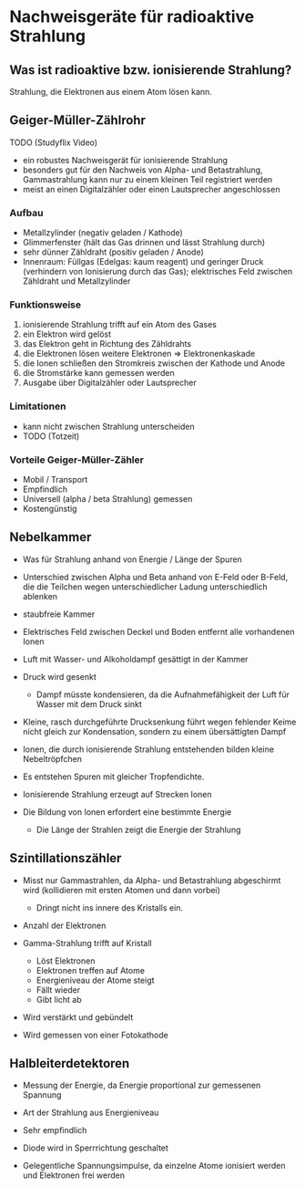 # Nachweisgeräte für radioaktive Strahlung

## Was ist radioaktive bzw. ionisierende Strahlung?

Strahlung, die Elektronen aus einem Atom lösen kann.

## Geiger-Müller-Zählrohr

TODO (Studyflix Video)

- ein robustes Nachweisgerät für ionisierende Strahlung
- besonders gut für den Nachweis von Alpha- und Betastrahlung, Gammastrahlung kann nur zu einem kleinen Teil registriert werden
- meist an einen Digitalzähler oder einen Lautsprecher angeschlossen

### Aufbau

- Metallzylinder (negativ geladen / Kathode)
- Glimmerfenster (hält das Gas drinnen und lässt Strahlung durch)
- sehr dünner Zähldraht (positiv geladen / Anode)
- Innenraum: Füllgas (Edelgas: kaum reagent) und geringer Druck (verhindern von Ionisierung durch das Gas); elektrisches Feld zwischen Zähldraht und Metallzylinder

### Funktionsweise

1. ionisierende Strahlung trifft auf ein Atom des Gases
2. ein Elektron wird gelöst
3. das Elektron geht in Richtung des Zähldrahts
4. die Elektronen lösen weitere Elektronen => Elektronenkaskade
5. die Ionen schließen den Stromkreis zwischen der Kathode und Anode
6. die Stromstärke kann gemessen werden
7. Ausgabe über Digitalzähler oder Lautsprecher

### Limitationen

- kann nicht zwischen Strahlung unterscheiden
- TODO (Totzeit)

### Vorteile Geiger-Müller-Zähler

- Mobil / Transport
- Empfindlich
- Universell (alpha / beta Strahlung) gemessen
- Kostengünstig

## Nebelkammer

- Was für Strahlung anhand von Energie / Länge der Spuren
- Unterschied zwischen Alpha und Beta anhand von E-Feld oder B-Feld, die die Teilchen wegen unterschiedlicher Ladung unterschiedlich ablenken

- staubfreie Kammer
- Elektrisches Feld zwischen Deckel und Boden entfernt alle vorhandenen Ionen
- Luft mit Wasser- und Alkoholdampf gesättigt in der Kammer
- Druck wird gesenkt
  - Dampf müsste kondensieren, da die Aufnahmefähigkeit der Luft für Wasser mit dem Druck sinkt
- Kleine, rasch durchgeführte Drucksenkung führt wegen fehlender Keime nicht gleich zur Kondensation, sondern zu einem übersättigten Dampf
- Ionen, die durch ionisierende Strahlung entstehenden bilden kleine Nebeltröpfchen
- Es entstehen Spuren mit gleicher Tropfendichte.
- Ionisierende Strahlung erzeugt auf Strecken Ionen
- Die Bildung von Ionen erfordert eine bestimmte Energie
  - Die Länge der Strahlen zeigt die Energie der Strahlung

## Szintillationszähler

- Misst nur Gammastrahlen, da Alpha- und Betastrahlung abgeschirmt wird (kollidieren mit ersten Atomen und dann vorbei)
  - Dringt nicht ins innere des Kristalls ein.
- Anzahl der Elektronen

- Gamma-Strahlung trifft auf Kristall
  - Löst Elektronen
  - Elektronen treffen auf Atome
  - Energieniveau der Atome steigt
  - Fällt wieder
  - Gibt licht ab
- Wird verstärkt und gebündelt
- Wird gemessen von einer Fotokathode

## Halbleiterdetektoren

- Messung der Energie, da Energie proportional zur gemessenen Spannung
- Art der Strahlung aus Energieniveau
- Sehr empfindlich

- Diode wird in Sperrrichtung geschaltet
- Gelegentliche Spannungsimpulse, da einzelne Atome ionisiert werden und Elektronen frei werden
